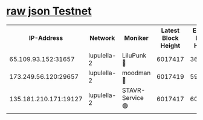 [raw json Testnet](https://rpc-check.jaclalt.stavr.tech/jaclalt/rpc-jaclalt-result.json)
=

<table><tr><th>IP-Address</th><th>Network</th><th>Moniker</th><th>Latest Block Height</th><th>Earliest Block Height</th><th>Catching Up</th><th>Tx Index</th><th>Voting Power</th><th>Scan Time</th></tr><tr><td>65.109.93.152:31657</td><td>lupulella-2</td><td>LiluPunk 🔴</td><td>6017417</td><td>3688866</td><td>False</td><td>on</td><td>685133</td><td>2024-01-03T00:35:50.879540874UTC</td></tr><tr><td>173.249.56.120:29657</td><td>lupulella-2</td><td>moodman 🔴</td><td>6017419</td><td>5917419</td><td>False</td><td>off</td><td>769094</td><td>2024-01-03T00:35:57.355398095UTC</td></tr><tr><td>135.181.210.171:19127</td><td>lupulella-2</td><td>STAVR-Service 🟢</td><td>6017417</td><td>6016401</td><td>False</td><td>on</td><td>0</td><td>2024-01-03T00:35:50.565987990UTC</td></tr></table>
